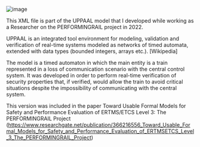 ![image](https://github.com/sim0nlee/performingrail/assets/94008546/8a80df63-0f60-48c5-a855-efb788d7d483)

This XML file is part of the UPPAAL model that I developed while working as a Researcher on the PERFORMINGRAIL project in 2022. 

UPPAAL is an integrated tool environment for modeling, validation and verification of real-time systems modeled as networks of timed automata, extended with data types (bounded integers, arrays etc.). [Wikipedia]

The model is a timed automaton in which the main entity is a train represented in a loss of communication scenario with the central control system. It was developed in order to perform real-time verification of security properties that, if verified, would allow the train to avoid critical situations despite the impossibility of communicating with the central system. 

This version was included in the paper Toward Usable Formal Models for Safety and Performance Evaluation of ERTMS/ETCS Level 3: The PERFORMINGRAIL Project (https://www.researchgate.net/publication/366216556_Toward_Usable_Formal_Models_for_Safety_and_Performance_Evaluation_of_ERTMSETCS_Level_3_The_PERFORMINGRAIL_Project) 
